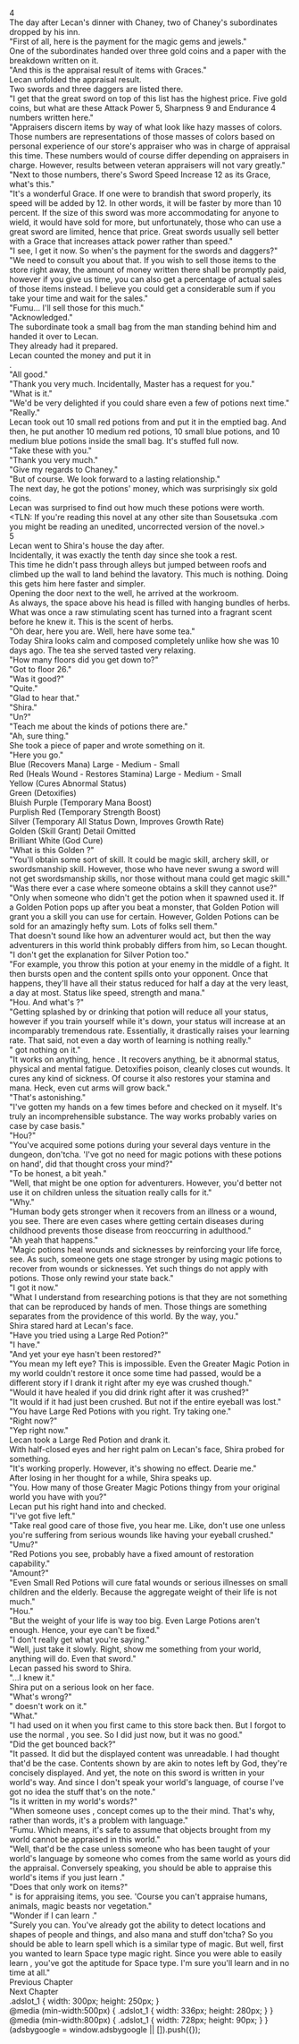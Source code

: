 4<br/>
The day after Lecan's dinner with Chaney, two of Chaney's subordinates dropped by his inn.<br/>
"First of all, here is the payment for the magic gems and jewels."<br/>
One of the subordinates handed over three gold coins and a paper with the breakdown written on it.<br/>
"And this is the appraisal result of items with Graces."<br/>
Lecan unfolded the appraisal result.<br/>
Two swords and three daggers are listed there.<br/>
"I get that the great sword on top of this list has the highest price. Five gold coins, but what are these Attack Power 5, Sharpness 9 and Endurance 4 numbers written here."<br/>
"Appraisers discern items by way of what look like hazy masses of colors. Those numbers are representations of those masses of colors based on personal experience of our store's appraiser who was in charge of appraisal this time. These numbers would of course differ depending on appraisers in charge. However, results between veteran appraisers will not vary greatly."<br/>
"Next to those numbers, there's Sword Speed Increase 12 as its Grace, what's this."<br/>
"It's a wonderful Grace. If one were to brandish that sword properly, its speed will be added by 12. In other words, it will be faster by more than 10 percent. If the size of this sword was more accommodating for anyone to wield, it would have sold for more, but unfortunately, those who can use a great sword are limited, hence that price. Great swords usually sell better with a Grace that increases attack power rather than speed."<br/>
"I see, I get it now. So when's the payment for the swords and daggers?"<br/>
"We need to consult you about that. If you wish to sell those items to the store right away, the amount of money written there shall be promptly paid, however if you give us time, you can also get a percentage of actual sales of those items instead. I believe you could get a considerable sum if you take your time and wait for the sales."<br/>
"Fumu... I'll sell those for this much."<br/>
"Acknowledged."<br/>
The subordinate took a small bag from the man standing behind him and handed it over to Lecan.<br/>
They already had it prepared.<br/>
Lecan counted the money and put it in <br/>
<Storage>.<br/>
"All good."<br/>
"Thank you very much. Incidentally, Master has a request for you."<br/>
"What is it."<br/>
"We'd be very delighted if you could share even a few of potions next time."<br/>
"Really."<br/>
Lecan took out 10 small red potions from <Storage> and put it in the emptied bag. And then, he put another 10 medium red potions, 10 small blue potions, and 10 medium blue potions inside the small bag. It's stuffed full now.<br/>
"Take these with you."<br/>
"Thank you very much."<br/>
"Give my regards to Chaney."<br/>
"But of course. We look forward to a lasting relationship."<br/>
The next day, he got the potions' money, which was surprisingly six gold coins.<br/>
Lecan was surprised to find out how much these potions were worth.<br/>
<TLN: If you're reading this novel at any other site than Sousetsuka .com you might be reading an unedited, uncorrected version of the novel.><br/>
5<br/>
Lecan went to Shira's house the day after.<br/>
Incidentally, it was exactly the tenth day since she took a rest.<br/>
This time he didn't pass through alleys but jumped between roofs and climbed up the wall to land behind the lavatory. This much is nothing. Doing this gets him here faster and simpler.<br/>
Opening the door next to the well, he arrived at the workroom.<br/>
As always, the space above his head is filled with hanging bundles of herbs. What was once a raw stimulating scent has turned into a fragrant scent before he knew it. This is the scent of herbs.<br/>
"Oh dear, here you are. Well, here have some tea."<br/>
Today Shira looks calm and composed completely unlike how she was 10 days ago. The tea she served tasted very relaxing.<br/>
"How many floors did you get down to?"<br/>
"Got to floor 26."<br/>
"Was it good?"<br/>
"Quite."<br/>
"Glad to hear that."<br/>
"Shira."<br/>
"Un?"<br/>
"Teach me about the kinds of potions there are."<br/>
"Ah, sure thing."<br/>
She took a piece of paper and wrote something on it.<br/>
"Here you go."<br/>
Blue (Recovers Mana) Large - Medium - Small<br/>
Red (Heals Wound - Restores Stamina) Large - Medium - Small<br/>
Yellow (Cures Abnormal Status)<br/>
Green (Detoxifies)<br/>
Bluish Purple (Temporary Mana Boost)<br/>
Purplish Red (Temporary Strength Boost)<br/>
Silver (Temporary All Status Down, Improves Growth Rate)<br/>
Golden (Skill Grant) Detail Omitted<br/>
Brilliant White (God Cure)<br/>
"What is this Golden <Skill Grant>?"<br/>
"You'll obtain some sort of skill. It could be magic skill, archery skill, or swordsmanship skill. However, those who have never swung a sword will not get swordsmanship skills, nor those without mana could get magic skill."<br/>
"Was there ever a case where someone obtains a skill they cannot use?"<br/>
"Only when someone who didn't get the potion when it spawned used it. If a Golden Potion pops up after you beat a monster, that Golden Potion will grant you a skill you can use for certain. However, Golden Potions can be sold for an amazingly hefty sum. Lots of folks sell them."<br/>
That doesn't sound like how an adventurer would act, but then the way adventurers in this world think probably differs from him, so Lecan thought.<br/>
"I don't get the explanation for Silver Potion too."<br/>
"For example, you throw this potion at your enemy in the middle of a fight. It then bursts open and the content spills onto your opponent. Once that happens, they'll have all their status reduced for half a day at the very least, a day at most. Status like speed, strength and mana."<br/>
"Hou. And what's <Growth Rate Improvements>?"<br/>
"Getting splashed by or drinking that potion will reduce all your status, however if you train yourself while it's down, your status will increase at an incomparably tremendous rate. Essentially, it drastically raises your learning rate. That said, not even a day worth of learning is nothing really."<br/>
"<God Cure> got nothing on it."<br/>
"It works on anything, hence <God Cure>. It recovers anything, be it abnormal status, physical and mental fatigue. Detoxifies poison, cleanly closes cut wounds. It cures any kind of sickness. Of course it also restores your stamina and mana. Heck, even cut arms will grow back."<br/>
"That's astonishing."<br/>
"I've gotten my hands on <God Cure> a few times before and checked on it myself. It's truly an incomprehensible substance. The way <God Cure> works probably varies on case by case basis."<br/>
"Hou?"<br/>
"You've acquired some potions during your several days venture in the dungeon, don'tcha. 'I've got no need for magic potions with these potions on hand', did that thought cross your mind?"<br/>
"To be honest, a bit yeah."<br/>
"Well, that might be one option for adventurers. However, you'd better not use it on children unless the situation really calls for it."<br/>
"Why."<br/>
"Human body gets stronger when it recovers from an illness or a wound, you see. There are even cases where getting certain diseases during childhood prevents those disease from reoccurring in adulthood."<br/>
"Ah yeah that happens."<br/>
"Magic potions heal wounds and sicknesses by reinforcing your life force, see. As such, someone gets one stage stronger by using magic potions to recover from wounds or sicknesses. Yet such things do not apply with potions. Those only rewind your state back."<br/>
"I got it now."<br/>
"What I understand from researching potions is that they are not something that can be reproduced by hands of men. Those things are something separates from the providence of this world. By the way, you."<br/>
Shira stared hard at Lecan's face.<br/>
"Have you tried using a Large Red Potion?"<br/>
"I have."<br/>
"And yet your eye hasn't been restored?"<br/>
"You mean my left eye? This is impossible. Even the Greater Magic Potion in my world couldn't restore it once some time had passed, would be a different story if I drank it right after my eye was crushed though."<br/>
"Would it have healed if you did drink right after it was crushed?"<br/>
"It would if it had just been crushed. But not if the entire eyeball was lost."<br/>
"You have Large Red Potions with you right. Try taking one."<br/>
"Right now?"<br/>
"Yep right now."<br/>
Lecan took a Large Red Potion and drank it.<br/>
With half-closed eyes and her right palm on Lecan's face, Shira probed for something.<br/>
"It's working properly. However, it's showing no effect. Dearie me."<br/>
After losing in her thought for a while, Shira speaks up.<br/>
"You. How many of those Greater Magic Potions thingy from your original world you have with you?"<br/>
Lecan put his right hand into <Storage> and checked.<br/>
"I've got five left."<br/>
"Take real good care of those five, you hear me. Like, don't use one unless you're suffering from serious wounds like having your eyeball crushed."<br/>
"Umu?"<br/>
"Red Potions you see, probably have a fixed amount of restoration capability."<br/>
"Amount?"<br/>
"Even Small Red Potions will cure fatal wounds or serious illnesses on small children and the elderly. Because the aggregate weight of their life is not much."<br/>
"Hou."<br/>
"But the weight of your life is way too big. Even Large Potions aren't enough. Hence, your eye can't be fixed."<br/>
"I don't really get what you're saying."<br/>
"Well, just take it slowly. Right, show me something from your world, anything will do. Even that sword."<br/>
Lecan passed his sword to Shira.<br/>
"...I knew it."<br/>
Shira put on a serious look on her face.<br/>
"What's wrong?"<br/>
"<Appraisal> doesn't work on it."<br/>
"What."<br/>
"I had used <Analysis> on it when you first came to this store back then. But I forgot to use the normal <Appraisal>, you see. So I did just now, but it was no good."<br/>
"Did the <Appraisal> get bounced back?"<br/>
"It passed. It did but the displayed content was unreadable. I had thought that'd be the case. Contents shown by <Appraisal> are akin to notes left by God, they're concisely displayed. And yet, the note on this sword is written in your world's way. And since I don't speak your world's language, of course I've got no idea the stuff that's on the note."<br/>
"Is it written in my world's words?"<br/>
"When someone uses <Appraisal>, concept comes up to the their mind. That's why, rather than words, it's a problem with language."<br/>
"Fumu. Which means, it's safe to assume that objects brought from my world cannot be appraised in this world."<br/>
"Well, that'd be the case unless someone who has been taught of your world's language by someone who comes from the same world as yours did the appraisal. Conversely speaking, you should be able to appraise this world's items if you just learn <Appraisal>."<br/>
"Does that only work on items?"<br/>
"<Appraisal> is for appraising items, you see. 'Course you can't appraise humans, animals, magic beasts nor vegetation."<br/>
"Wonder if I can learn <Appraisal>."<br/>
"Surely you can. You've already got the ability to detect locations and shapes of people and things, and also mana and stuff don'tcha? So you should be able to learn <Appraisal> spell which is a similar type of magic. But well, first you wanted to learn Space type magic right. Since you were able to easily learn <Draw>, you've got the aptitude for Space type. I'm sure you'll learn <Move> and <Float> in no time at all."<br/>
Previous Chapter<br/>
Next Chapter <br/>
.adslot_1 { width: 300px; height: 250px; }<br/>
@media (min-width:500px) { .adslot_1 { width: 336px; height: 280px; } }<br/>
@media (min-width:800px) { .adslot_1 { width: 728px; height: 90px; } }<br/>
(adsbygoogle = window.adsbygoogle || []).push({});<br/>

